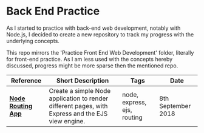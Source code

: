 # Back End Practice

As I started to practice with back-end web development, notably with Node.js, I decided to create a new repository to track my progress with the underlying concepts.

This repo mirrors the 'Practice Front End Web Development' folder, literally for front-end practice. As I am less used with the concepts hereby discussed, progress might be more sparse then the mentioned repo.

|Reference|Short Description|Tags|Date|
|---|---|---|---|
|[**Node Routing App**](https://maddening-ceiling.glitch.me/)|Create a simple Node application to render different pages, with Express and the EJS view engine.|node, express, ejs, routing|8th September 2018|